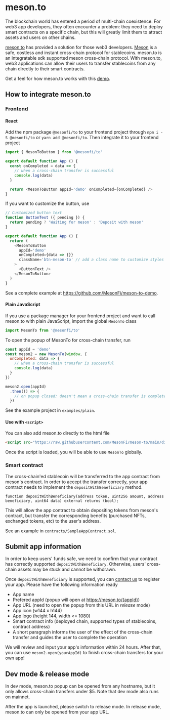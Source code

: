 # meson.to

The blockchain world has entered a period of multi-chain coexistence. For web3 app developers, they often encounter a problem: they need to deploy smart contracts on a specific chain, but this will greatly limit them to attract assets and users on other chains.

[meson.to](https://meson.to) has provided a solution for those web3 developers. [Meson](https://meson.fi) is a safe, costless and instant cross-chain protocol for stablecoins. meson.to is an integratable sdk supported meson cross-chain protocol. With meson.to, web3 applications can allow their users to transfer stablecoins from any chain directly to their smart contracts.

Get a feel for how meson.to works with this [demo](https://demo.meson.to).

## How to integrate meson.to

### Frontend

#### React

Add the npm package `@mesonfi/to` to your frontend project through `npm i -S @mesonfi/to` or `yarn add @mesonfi/to`. Then integrate it to your frontend project 

```js
import { MesonToButton } from '@mesonfi/to'

export default function App () {
  const onCompleted = data => {
    // when a cross-chain transfer is successful
    console.log(data)
  }

  return <MesonToButton appId='demo' onCompleted={onCompleted} />
}
```

If you want to customize the button, use
```js
// Customized button text
function ButtonText ({ pending }) {
  return pending ? 'Waiting for meson' : 'Deposit with meson'
}

export default function App () {
  return (
    <MesonToButton
      appId='demo'
      onCompleted={data => {}}
      className='btn-meson-to' // add a class name to customize styles
    >
      <ButtonText />
    </MesonToButton>
  )
}
```

See a complete example at https://github.com/MesonFi/meson-to-demo.

#### Plain JavaScript

If you use a package manager for your frontend project and want to call meson.to with plain JavaScript, import the global `MesonTo` class

```js
import MesonTo from '@mesonfi/to'
```

To open the popup of MesonTo for cross-chain transfer, run

```js
const appId = 'demo'
const meson2 = new MesonTo(window, {
  onCompleted: data => {
    // when a cross-chain transfer is successful
    console.log(data)
  }
})

meson2.open(appId)
  .then(() => {
    // on popup closed; doesn't mean a cross-chain transfer is completed
  })
```

See the example project in `examples/plain`.

#### Use with `<script>`

You can also add meson.to directly to the html file

```html
<script src="https://raw.githubusercontent.com/MesonFi/meson-to/main/dist/meson-to.js"></script>
```

Once the script is loaded, you will be able to use `MesonTo` globally.

### Smart contract

The cross-chain'ed stablecoin will be transferred to the app contract from meson's contract. In order to accept the transfer correctly, your app contract needs to implement the `depositWithBeneficiary` method.

```solidity
function depositWithBeneficiary(address token, uint256 amount, address beneficiary, uint64 data) external returns (bool);
```

This will allow the app contract to obtain depositing tokens from meson's contract, but transfer the corresponding benefits (purchased NFTs, exchanged tokens, etc) to the user's address.

See an example in `contracts/SampleAppContract.sol`.

## Submit app information

In order to keep users' funds safe, we need to confirm that your contract has correctly supported `depositWithBeneficiary`. Otherwise, users' cross-chain assets may be stuck and cannot be withdrawn.

Once `depositWithBeneficiary` is supported, you can [contact us]() to register your app. Please have the following information ready

- App name
- Prefered appId (popup will open at https://meson.to/{appId})
- App URL (need to open the popup from this URL in *release* mode)
- App icon (w144 x h144)
- App logo (height 144, width <= 1080)
- Smart contract info (deployed chain, supported types of stablecoins, contract address)
- A short paragraph informs the user of the effect of the cross-chain transfer and guides the user to complete the operation

We will review and input your app's information within 24 hours. After that, you can use `meson2.open(yourAppId)` to finish cross-chain transfers for your own app!

## Dev mode & release mode

In dev mode, meson.to popup can be opened from any hostname, but it only allows cross-chain transfers under $5. Note that dev mode also runs on mainnet.

After the app is launched, please switch to release mode. In release mode, meson.to can only be opened from your app URL.
